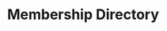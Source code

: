---
title: Membership Directory
script: https://memberservices.membee.com/feeds/directory/directoryscript.ashx?id=4701&cid=1134
---